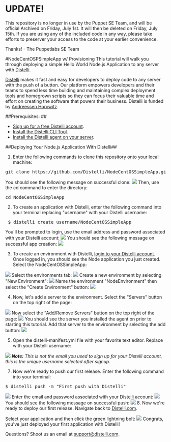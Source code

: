 # UPDATE!

This repository is no longer in use by the Puppet SE Team, and will be official Archived on Friday, July 1st. It will then be deleted on Friday, July 15th. If you are using any of the included code in any way, please take efforts to preserver your access to the code at your earlier convenience.

Thanks!  - The Puppetlabs SE Team

#NodeCentOSPSimpleApp w/ Provisioning
This tutorial will walk you through deploying a simple Hello World Node.js Application to any server with <a href="https://www.distelli.com" target="_blank">Distelli</a>.

<a href="https://www.distelli.com" target="_blank">Distelli</a> makes it fast and easy for developers to deploy code to any server with the push of a button. Our platform empowers developers and their teams to spend less time building and maintaining complex deployment tools and homegrown scripts so they can focus their valuable time and effort on creating the software that powers their business. Distelli is funded by <a href="http://www.a16z.com" target="_blank">Andreessen Horowitz</a>.

##Prerequisites: ##
* <a href="https://www.distelli.com/signup" target="_blank">Sign up for a free Distelli account</a>.
* <a href="https://www.distelli.com/docs/setup" target="_blank">Install the Distelli CLI Tool</a>.
* <a href="https://www.distelli.com/docs/agent-setup" target = "_blank">Install the Distelli agent on your server</a>.

##Deploying Your Node.js Application With Distelli##

1. Enter the following commands to clone this repository onto your local machine:
<pre>git clone https://github.com/Distelli/NodeCentOSSimpleApp.git</pre>
You should see the following message on successful clone:
<img src="https://monosnap.com/file/sydWhXfSeC4uDL8EyyGtv7oLa3fS2J.png">
Then, use the cd command to enter the directory:
<pre>cd NodeCentOSSimpleApp</pre>

2. To create an application with Distelli, enter the following command into your terminal replacing "username" with your Distelli username:
<pre> $ distelli create username/NodeCentOSSimpleApp</pre>
You'll be prompted to login, use the email address and password associated with your Distelli account:
<img src="https://monosnap.com/file/gB7ItfkLXd2iRx9Tp0YLMZ3O3cBJg6.png">
You should see the following message on successful app creation:
<img src="https://monosnap.com/file/HppwO0P18VIHMFFrVz8y6HLCuxPOl5.png">

3. To create an environment with Distelli, <a href="https://www.distelli.com/login" target="_blank">login to your Distelli account<a>. Once logged in, you should see the Node application you just created. Select the NodeCentOSSimpleApp:
<img src="https://monosnap.com/file/SC6RLf9JuG6Gr1etCAwYWV0GS45wbp.png">
Select the environments tab:
<img src="https://monosnap.com/file/TwfRM9lesvxqAZ1ebhpRma2zaKs5l4.png">
Create a new environment by selecting "New Environment":
<img src="https://monosnap.com/file/ZvzS7gYnLORsGo2xo8vkemH9p9dG87.png">
Name the environment "NodeEnvironment" then select the "Create Environment" button:
<img src="https://monosnap.com/file/tjJQsZNP8n0lJyBlo1PXXp0WSnSSdj.png">

4. Now, let's add a server to the environment. Select the "Servers" button on the top right of the page:
<img src="https://monosnap.com/file/0EwRh6finP4WZNu6iYjjHHXN4zG0LF.png">
Now select the "Add/Remove Servers" button on the top right of the page:
<img src="https://monosnap.com/file/fif0s0RmSYatWIaVBPehkA964XDXIA.png">
You should see the server you installed the agent on prior to starting this tutorial. Add that server to the environment by selecting the add button:
<img src="https://monosnap.com/file/inu2ru18y32O296qGArj4UrwMfL6Lb.png">

5. Open the distelli-manifest.yml file with your favorite text editor. Replace <username> with your Distelli username:
<img src="https://monosnap.com/file/vQpQOchX6mLp8DE9yLb366rhfWYvzK.png">
<i><b>Note:</b> This is not the email you used to sign up for your Distelli account, this is the unique username selected after signup.</i>

7. Now we're ready to push our first release. Enter the following command into your terminal:
<pre>$ distelli push -m "First push with Distelli"</pre>
<img src="https://monosnap.com/file/adOyzjNpTlsxJCTGFi3og2UacVVGlZ.png">
Enter the email and password associated with your Distelli account:
<img src="https://monosnap.com/file/Mr99k4jwr490PGtHf5DJkzdNPiVTDf.png">
You should see the following message on successful push:
<img src="https://monosnap.com/file/G2l1fsR14BE58y9NsSwws8LAEwk2Uc.png">
8. Now we're ready to deploy our first release. Navigate back to <a href="https://www.distelli.com" target="blank">Distelli.com</a>.

Select your application and then click the green lightning bolt:
<img src="https://monosnap.com/file/lASQokpu8l5V4qZi0uq2baFDp9Xu4y.png">
Congrats, you've just deployed your first application with Distelli!

Questions? Shoot us an email at <a href="mailto:support@disteli.com" target="_blank">support@distelli.com</a>.

